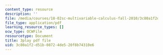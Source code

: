 ```yaml
---
content_type: resource
description: ''
file: /media/courses/18-02sc-multivariable-calculus-fall-2010/3c80a1f2d51b08724de520f8b74310e6_evxReCLA-fU.pdf
file_type: application/pdf
learning_resource_types: []
ocw_type: OCWFile
resourcetype: Document
title: 3play pdf file
uid: 3c80a1f2-d51b-0872-4de5-20f8b74310e6
---
```

